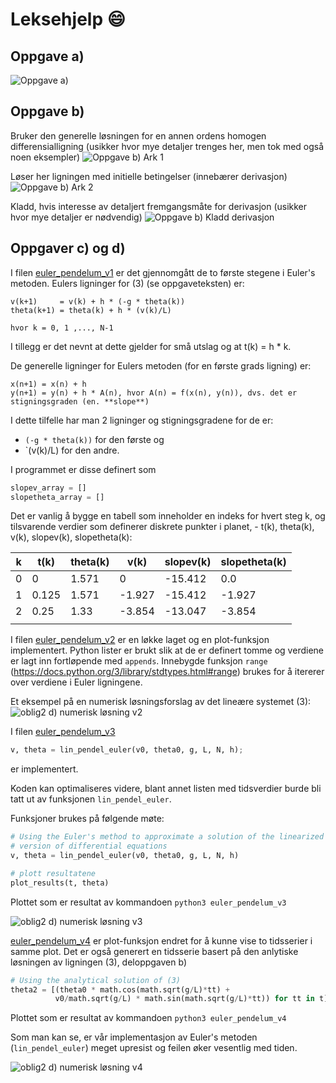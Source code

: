 # Leksehjelp :smile:

## Oppgave a)
![Oppgave a)](/images/oblig2_a_skisse.jpg)

## Oppgave b)
Bruker den generelle løsningen for en annen ordens homogen differensialligning (usikker hvor mye detaljer trenges her, men tok med også noen eksempler)
![Oppgave b) Ark 1](/images/oblig2_b_skisse01.jpg)

Løser her ligningen med initielle betingelser (innebærer derivasjon)
![Oppgave b) Ark 2](/images/oblig2_b_skisse02.jpg)

Kladd, hvis interesse av detaljert fremgangsmåte for derivasjon (usikker hvor mye detaljer er nødvendig)
![Oppgave b) Kladd derivasjon](/images/oblig2_b_skisse03_kladd.jpg)


## Oppgaver c) og d)

I filen [euler_pendelum_v1](oblig2/euler_pendelum_v1.py) er det gjennomgått de to første stegene i Euler's metoden.
Eulers ligninger for (3) (se oppgaveteksten) er:
```
v(k+1)     = v(k) + h * (-g * theta(k))
theta(k+1) = theta(k) + h * (v(k)/L)

hvor k = 0, 1 ,..., N-1
```
I tillegg er det nevnt at dette gjelder for små utslag og at t(k) = h * k.

De generelle ligninger for Eulers metoden (for en første grads ligning) er:
```
x(n+1) = x(n) + h
y(n+1) = y(n) + h * A(n), hvor A(n) = f(x(n), y(n)), dvs. det er stigningsgraden (en. **slope**)
```

I dette tilfelle har man 2 ligninger og stigningsgradene for de er:
* `(-g * theta(k))` for den første og
* `(v(k)/L) for den andre.

I programmet er disse definert som
```python
slopev_array = []
slopetheta_array = []
```

Det er vanlig å bygge en tabell som inneholder en indeks for hvert steg k, og tilsvarende verdier som definerer diskrete punkter i planet, - t(k), theta(k), v(k), slopev(k), slopetheta(k):

k  | t(k)  | theta(k) | v(k)   | slopev(k)| slopetheta(k)
---| ------|----------|--------|----------|--------------
0  | 0     | 1.571	  | 0	     | -15.412  | 0.0
1	 | 0.125 | 1.571	  | -1.927 | -15.412  | -1.927
2	 | 0.25	 | 1.33	    | -3.854 | -13.047  | -3.854
 | | | | |


I filen [euler_pendelum_v2](oblig2/euler_pendelum_v2.py) er en løkke laget og en plot-funksjon implementert.
Python lister er brukt slik at de er definert tomme og verdiene er lagt inn fortløpende med `appends`.
Innebygde funksjon `range` (https://docs.python.org/3/library/stdtypes.html#range) brukes for å itererer over verdiene i Euler ligningene.


Et eksempel på en numerisk løsningsforslag av det lineære systemet (3):
![oblig2 d) numerisk løsning v2](/images/linear_euler_v2.png)

I filen [euler_pendelum_v3](oblig2/euler_pendelum_v3.py)
```python
v, theta = lin_pendel_euler(v0, theta0, g, L, N, h);
```
er implementert.

Koden kan optimaliseres videre, blant annet listen med tidsverdier burde bli tatt ut av funksjonen `lin_pendel_euler`.

Funksjoner brukes på følgende møte:
```python
# Using the Euler's method to approximate a solution of the linearized
# version of differential equations
v, theta = lin_pendel_euler(v0, theta0, g, L, N, h)

# plott resultatene
plot_results(t, theta)
```

Plottet som er resultat av kommandoen `python3 euler_pendelum_v3`

![oblig2 d) numerisk løsning v3](/images/linear_euler_v3.png)

[euler_pendelum_v4](oblig2/euler_pendelum_v4.py) er plot-funksjon endret for å kunne vise to tidsserier i samme plot. Det er også generert en tidsserie basert på den anlytiske løsningen av ligningen (3), deloppgaven b)
```python
# Using the analytical solution of (3)
theta2 = [(theta0 * math.cos(math.sqrt(g/L)*tt) +
          v0/math.sqrt(g/L) * math.sin(math.sqrt(g/L)*tt)) for tt in t]
```

Plottet som er resultat av kommandoen `python3 euler_pendelum_v4`

Som man kan se, er vår implementasjon av Euler's metoden (`lin_pendel_euler`) meget upresist og feilen øker vesentlig med tiden.

![oblig2 d) numerisk løsning v4](/images/linear_euler_v4.png)
